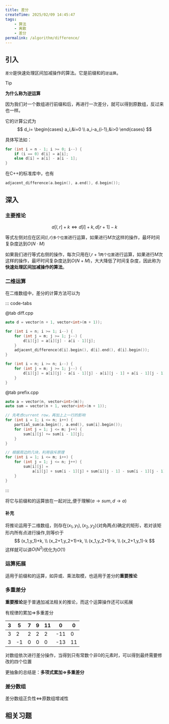 ```yaml
---
title: 差分
createTime: 2025/02/09 14:45:47
tags:
    - 算法
    - 离散
    - 差分
permalink: /algorithm/difference/
---
```


## 引入

`差分`是快速处理区间加减操作的算法。它是前缀和的`逆运算`。

> [!tip]
> **为什么称为逆运算**
> 
> 因为我们对一个数组进行前缀和后，再进行一次差分，就可以得到原数组，反过来也一样。


它的计算公式为
$$
d_i=
\begin{cases}
a_i,&i=0 \\
a_i-a_{i-1},&i>0
\end{cases}
$$

具体写法如：
```cpp
for (int i = n - 1; i >= 0; i--) {
    if (i == 0) d[i] = a[i];
    else d[i] = a[i] - a[i - 1];
}
```

在C++的标准库中，也有

```cpp
adjacent_difference(a.begin(), a.end(), d.begin());
```

## 深入

### 主要推论

$$
a[l,r]+k \iff d[l]+k, d[r+1]-k 
$$

等式左侧对应在区间$(l,r)$`多个位置`进行运算，如果进行$M$次这样的操作，最坏时间复杂度达到$O(N \cdot M)$

如果我们进行等式右侧的操作，每次只用在$l$,$r+1$`两个位置`进行运算，如果进行$M$次这样的操作，最坏时间复杂度达到$O(N + M)$，大大降低了时间复杂度，因此称为**快速处理区间加减操作的算法**。

### 二维运算

在二维数组中，差分的计算方法可以为

::: code-tabs

@tab diff.cpp
```cpp
auto d = vector(n + 1, vector<int>(m + 1));

for (int i = n; i >= 1; i--) {
    for (int j = m; j >= 1; j--) {
        d[i][j] = a[i][j] - a[i - 1][j];
    }
    adjacent_difference(d[i].begin(), d[i].end(), d[i].begin());
}

for (int i = n; i >= n; i--) {
    for (int j = m; j >= 1; j--) {
        d[i][j] = a[i][j] - a[i - 1][j] - a[i][j - 1] + a[i - 1][j - 1];
    }
}
```
@tab prefix.cpp
```cpp
auto a = vector(n, vector<int>(m));
auto sum = vector(n + 1, vector<int>(m + 1));

// 先考虑current row，再加上上一行的影响
for (int i = 1; i <= n; i++) {
    partial_sum(a.begin(), a.end(), sum[i].begin());
    for (int j = 1; j <= m; j++) {
        sum[i][j] += sum[i - 1][j];
    }
}

// 根据周边的几块，利用容斥原理
for (int i = 1; i <= m; i++) {
    for (int j = 1; j <= n; j++) {
        sum[i][j] =
            a[i][j] + sum[i - 1][j] + sum[i][j - 1] - sum[i - 1][j - 1];
    }
}

```
:::

将它与前缀和的运算放在一起对比,便于理解($a \rightarrow sum, d \rightarrow a$)

#### 补充

将推论运用于二维数组，则存在$(x_1,y_1),(x_2,y_2)$(对角两点)确定的矩形，若对该矩形内所有点进行操作,则等价于
$$
(x_1,y_1)+k, \\
(x_2+1,y_2+1)+k,  \\
(x_1,y_2+1)-k, \\
(x_2+1,y_1)-k
$$
这样就可以讲$O(N^2)$优化为$O(1)$


### 运算拓展

适用于前缀和的运算，如异或、乘法取模，也适用于差分的**重要推论**

### 多重差分

**重要推论**是于普通加减法相关的推论，而这个运算操作还可以拓展

有规律的累加$\Rightarrow$多重差分

|   3   |   5   |   7   |   9   |   11   |   0   |   0   |
|-------|-------|-------|-------|--------|-------|-------|
|   3   |   2   |   2   |   2   |    2   |  -11  |   0   |
|   3   |  -1   |   0   |   0   |   0    |  -13  |  11   |

对数组依次进行差分操作，当得到只有常数个非0的元素时，可以得到最终需要修改的四个位置

更抽象的总结是：**多项式累加$\Rightarrow$多重差分**


### 差分数组

差分数组正负性$\iff$原数组增减性


## 相关习题

